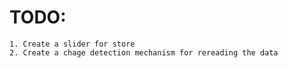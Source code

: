 # TODO:
    1. Create a slider for store
    2. Create a chage detection mechanism for rereading the data
